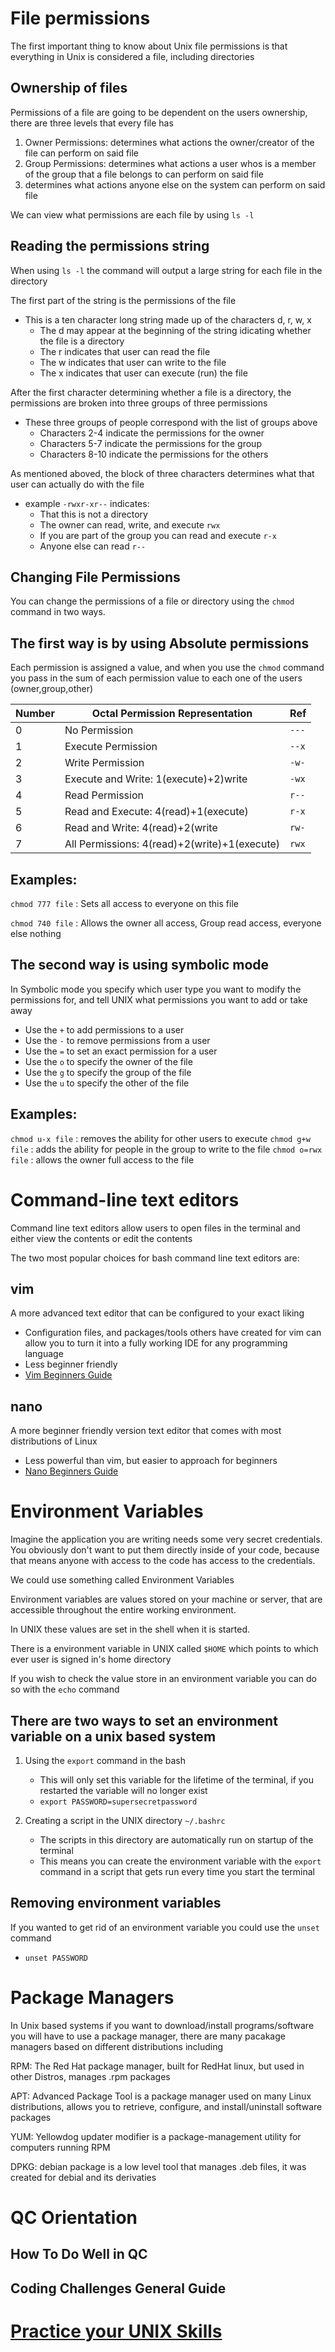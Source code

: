 # File permissions

The first important thing to know about Unix file permissions is that everything in Unix is considered a file, including directories

## Ownership of files

Permissions of a file are going to be dependent on the users ownership, there are three levels that every file has

1. Owner Permissions: determines what actions the owner/creator of the file can perform on said file
2. Group Permissions: determines what actions a user whos is a member of the group that a file belongs to can perform on said file
3. determines what actions anyone else on the system can perform on said file

We can view what permissions are each file by using `ls -l`

## Reading the permissions string

When using `ls -l` the command will output a large string for each file in the directory

The first part of the string is the permissions of the file
- This is a ten character long string made up of the characters d, r, w, x
    - The d may appear at the beginning of the string idicating whether the file is a directory
    - The r indicates that user can read the file
    - The w indicates that user can write to the file
    - The x indicates that user can execute (run) the file

After the first character determining whether a file is a directory, the permissions are broken into three groups of three permissions
- These three groups of people correspond with the list of groups above
    - Characters 2-4 indicate the permissions for the owner
    - Characters 5-7 indicate the permissions for the group
    - Characters 8-10 indicate the permissions for the others

As mentioned aboved, the block of three characters determines what that user can actually do with the file
- example `-rwxr-xr--` indicates:
    - That this is not a directory
    - The owner can read, write, and execute `rwx`
    - If you are part of the group you can read and execute `r-x`
    - Anyone else can read `r--`

## Changing File Permissions

You can change the permissions of a file or directory using the `chmod` command in two ways.

## The first way is by using Absolute permissions

Each permission is assigned a value, and when you use the `chmod` command you pass in the sum of each permission value to each one of the users (owner,group,other)

| Number | Octal Permission Representation              | Ref   |
|--------|----------------------------------------------|-------|
| 0      | No Permission                                | `---` |
| 1      | Execute Permission                           | `--x` |
| 2      | Write Permission                             | `-w-` |
| 3      | Execute and Write: 1(execute)+2)write        | `-wx` |
| 4      | Read Permission                              | `r--` |
| 5      | Read and Execute: 4(read)+1(execute)         | `r-x` |
| 6      | Read and Write: 4(read)+2(write              | `rw-` |
| 7      | All Permissions: 4(read)+2(write)+1(execute) | `rwx` |

## Examples:

`chmod 777 file` : Sets all access to everyone on this file

`chmod 740 file` : Allows the owner all access, Group read access, everyone else nothing

## The second way is using symbolic mode

In Symbolic mode you specify which user type you want to modify the permissions for, and tell UNIX what permissions you want to add or take away
- Use the `+` to add permissions to a user
- Use the `-` to remove permissions from a user
- Use the `=` to set an exact permission for a user
- Use the `o` to specify the owner of the file
- Use the `g` to specify the group of the file
- Use the `u` to specify the other of the file

## Examples:

`chmod u-x file` : removes the ability for other users to execute
`chmod g+w file` : adds the ability for people in the group to write to the file
`chmod o=rwx file` : allows the owner full access to the file

# Command-line text editors

Command line text editors allow users to open files in the terminal and either view the contents or edit the contents

The two most popular choices for bash command line text editors are:

## vim
A more advanced text editor that can be configured to your exact liking
- Configuration files, and packages/tools others have created for vim can allow you to turn it into a fully working IDE for any programming language
- Less beginner friendly
- [Vim Beginners Guide](https://www.linux.com/training-tutorials/vim-101-beginners-guide-vim/)

## nano
A more beginner friendly version text editor that comes with most distributions of Linux
- Less powerful than vim, but easier to approach for beginners
- [Nano Beginners Guide](!https://www.howtogeek.com/howto/42980/the-beginners-guide-to-nano-the-linux-command-line-text-editor/)

# Environment Variables

Imagine the application you are writing needs some very secret credentials. You obviously don't want to put them directly inside of your code, because that means anyone with access to the code has access to the credentials.

We could use something called Environment Variables

Environment variables are values stored on your machine or server, that are accessible throughout the entire working environment.

In UNIX these values are set in the shell when it is started.

There is a environment variable in UNIX called `$HOME` which points to which ever user is signed in's home directory

If you wish to check the value store in an environment variable you can do so with the `echo` command

## There are two ways to set an environment variable on a unix based system

1. Using the `export` command in the bash
    - This will only set this variable for the lifetime of the terminal, if you restarted the variable will no longer exist
    - `export PASSWORD=supersecretpassword`

2. Creating a script in the UNIX directory `~/.bashrc`
    - The scripts in this directory are automatically run on startup of the terminal
    - This means you can create the environment variable with the `export` command in a script that gets run every time you start the terminal

## Removing environment variables

If you wanted to get rid of an environment variable you could use the `unset` command
- `unset PASSWORD`

# Package Managers

In Unix based systems if you want to download/install programs/software you will have to use a package manager, there are many pacakage managers based on different distributions including

RPM: The Red Hat package manager, built for RedHat linux, but used in other Distros, manages .rpm packages

APT: Advanced Package Tool is a package manager used on many Linux distributions, allows you to retrieve, configure, and install/uninstall software packages

YUM: Yellowdog updater modifier is a package-management utility for computers running RPM

DPKG: debian package is a low level tool that manages .deb files, it was created for debial and its derivaties

# QC Orientation

## How To Do Well in QC

## Coding Challenges General Guide

# [Practice your UNIX Skills](https://linuxsurvival.com/linux-tutorial-introduction/)
